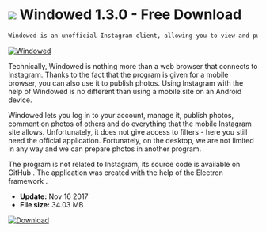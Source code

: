 # ![](https://cdn.softexe.net/static/icon/0/windowed-10759.png) Windowed 1.3.0 - Free Download

```sh
Windowed is an unofficial Instagram client, allowing you to view and publish photos from the Windows desktop.
```
[![Windowed](https:https://tse3.mm.bing.net/th?id=OIP.OaM8Y-50pqT_kw48Fp-NDQHaJA&pid=Api)](https://softexe.net/win/internet/other/windowed:pRgea.html)

Technically, Windowed is nothing more than a web browser that connects to Instagram. Thanks to the fact that the program is given for a mobile browser, you can also use it to publish photos. Using Instagram with the help of Windowed is no different than using a mobile site on an Android device. 
 
 
 Windowed lets you log in to your account, manage it, publish photos, comment on photos of others and do everything that the mobile Instagram site allows. Unfortunately, it does not give access to filters - here you still need the official application. Fortunately, on the desktop, we are not limited in any way and we can prepare photos in another program.
 
 
 The program is not related to Instagram, its source code is available on GitHub . The application was created with the help of the Electron framework .


- **Update:** Nov 16 2017
- **File size:** 34.03 MB

[![Download](https://cdn.softexe.net/static/img/download.png)](https://softexe.net/win/internet/other/windowed:pRgea.html)

